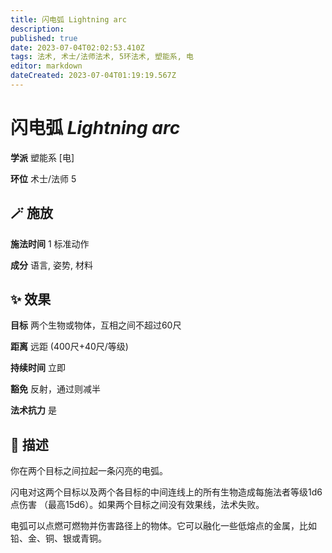 ```yaml
---
title: 闪电弧 Lightning arc
description: 
published: true
date: 2023-07-04T02:02:53.410Z
tags: 法术, 术士/法师法术, 5环法术, 塑能系, 电
editor: markdown
dateCreated: 2023-07-04T01:19:19.567Z
---
```


# **闪电弧** *Lightning arc*

**学派** 塑能系 \[电\] 

**环位** 术士/法师 5

## 🪄 施放

**施法时间** 1 标准动作

**成分** 语言, 姿势, 材料

## ✨ 效果 

**目标** 两个生物或物体，互相之间不超过60尺 

**距离** 远距 (400尺+40尺/等级)  

**持续时间** 立即 

**豁免** 反射，通过则减半

**法术抗力** 是

## 📖 描述

你在两个目标之间拉起一条闪亮的电弧。

闪电对这两个目标以及两个各目标的中间连线上的所有生物造成每施法者等级1d6点伤害 （最高15d6）。如果两个目标之间没有效果线，法术失败。

电弧可以点燃可燃物并伤害路径上的物体。它可以融化一些低熔点的金属，比如铅、金、铜、银或青铜。
    
